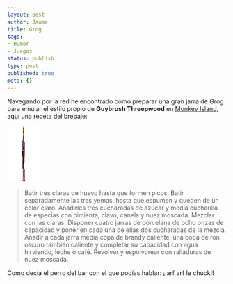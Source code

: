 ```yaml
---
layout: post
author: Jaume
title: Grog
tags:
- Humor
- Juegos
status: publish
type: post
published: true
meta: {}
---
```

Navegando por la red he encontrado cómo preparar una gran jarra de Grog para emular el estilo propio de <b>Guybrush Threepwood</b> en <a href="http://www.scummbar.com">Monkey Island</a>, aquí una receta del brebaje:

<img src="../images_posts/guybrush01.png" alt="Guybrush" class="alignright noborder" width="75" height="129" />

<blockquote>Batir tres claras de huevo hasta que formen picos.  
Batir separadamente las tres yemas, hasta que espumen y queden de un color claro.  
Añadirles tres cucharadas de azúcar y media cucharilla de especias con pimienta, clavo, canela y nuez moscada.  
Mezclar con las claras.  
Disponer cuatro jarras de porcelana de ocho onzas de capacidad y poner en cada una de ellas dos cucharadas de la mezcla.  
Añadir a cada jarra media copa de brandy caliente, una copa de ron oscuro también caliente y completar su capacidad con agua hirviendo, leche o café.  
Revolver y espolvorear con ralladuras de nuez moscada.</blockquote>

Como decía el perro del bar con el que podías hablar:  ¡¡arf arf le chuck!!

